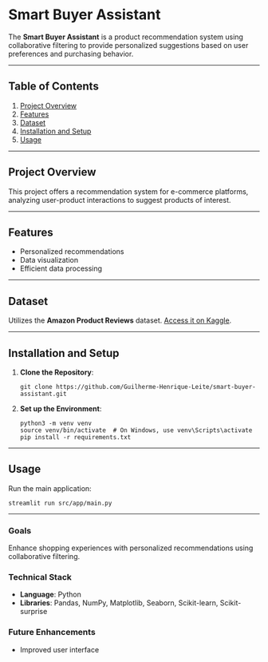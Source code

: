 # Smart Buyer Assistant

The **Smart Buyer Assistant** is a product recommendation system using collaborative filtering to provide personalized suggestions based on user preferences and purchasing behavior.

---

## Table of Contents
1. [Project Overview](#project-overview)
2. [Features](#features)
3. [Dataset](#dataset)
4. [Installation and Setup](#installation-and-setup)
5. [Usage](#usage)
---

## Project Overview

This project offers a recommendation system for e-commerce platforms, analyzing user-product interactions to suggest products of interest.

---

## Features

- Personalized recommendations
- Data visualization
- Efficient data processing

---

## Dataset

Utilizes the **Amazon Product Reviews** dataset. [Access it on Kaggle](https://www.kaggle.com/datasets/skillsmuggler/amazon-ratings).

---

## Installation and Setup

1. **Clone the Repository**:
   ```
   git clone https://github.com/Guilherme-Henrique-Leite/smart-buyer-assistant.git
   ```

2. **Set up the Environment**:
   ```
   python3 -m venv venv
   source venv/bin/activate  # On Windows, use venv\Scripts\activate
   pip install -r requirements.txt
   ```

---

## Usage

Run the main application:
```
streamlit run src/app/main.py
```

---

### Goals

Enhance shopping experiences with personalized recommendations using collaborative filtering.

### Technical Stack

- **Language**: Python
- **Libraries**: Pandas, NumPy, Matplotlib, Seaborn, Scikit-learn, Scikit-surprise

### Future Enhancements

- Improved user interface

